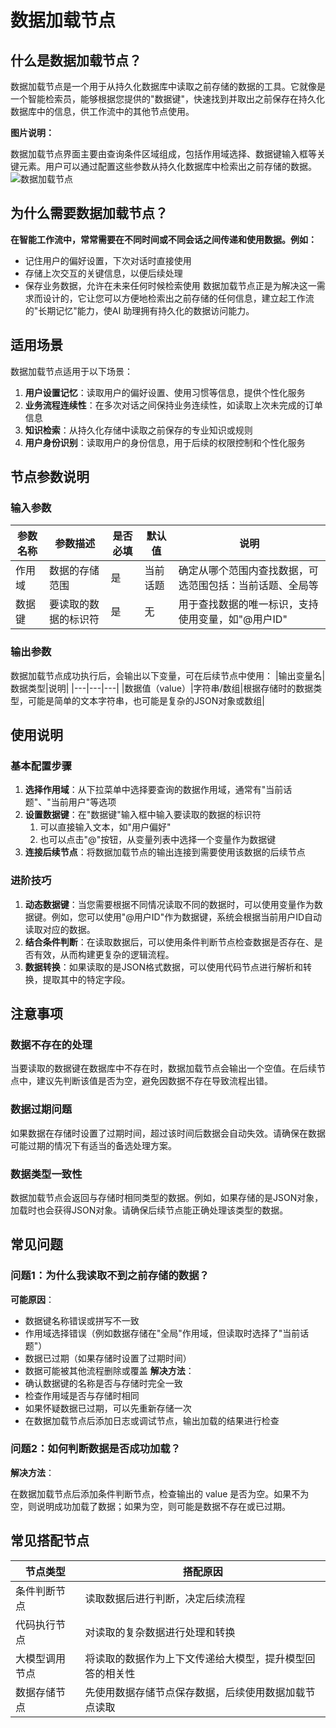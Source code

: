 # 数据加载节点
## 什么是数据加载节点？
数据加载节点是一个用于从持久化数据库中读取之前存储的数据的工具。它就像是一个智能检索员，能够根据您提供的"数据键"，快速找到并取出之前保存在持久化数据库中的信息，供工作流中的其他节点使用。

**图片说明：**

数据加载节点界面主要由查询条件区域组成，包括作用域选择、数据键输入框等关键元素。用户可以通过配置这些参数从持久化数据库中检索出之前存储的数据。
![数据加载节点](/static/img/Data-loading.png)

## 为什么需要数据加载节点？
**在智能工作流中，常常需要在不同时间或不同会话之间传递和使用数据。例如：**
- 记住用户的偏好设置，下次对话时直接使用
- 存储上次交互的关键信息，以便后续处理
- 保存业务数据，允许在未来任何时候检索使用
数据加载节点正是为解决这一需求而设计的，它让您可以方便地检索出之前存储的任何信息，建立起工作流的"长期记忆"能力，使AI 助理拥有持久化的数据访问能力。
## 适用场景
数据加载节点适用于以下场景：
1. **用户设置记忆**：读取用户的偏好设置、使用习惯等信息，提供个性化服务
2. **业务流程连续性**：在多次对话之间保持业务连续性，如读取上次未完成的订单信息
3. **知识检索**：从持久化存储中读取之前保存的专业知识或规则
4. **用户身份识别**：读取用户的身份信息，用于后续的权限控制和个性化服务
## 节点参数说明
### 输入参数
|参数名称|参数描述|是否必填|默认值|说明|
|---|---|---|---|---|
|作用域|数据的存储范围|是|当前话题|确定从哪个范围内查找数据，可选范围包括：当前话题、全局等|
|数据键|要读取的数据的标识符|是|无|用于查找数据的唯一标识，支持使用变量，如"@用户ID"|

### 输出参数
数据加载节点成功执行后，会输出以下变量，可在后续节点中使用：
|输出变量名|数据类型|说明|
|---|---|---|
|数据值（value）|字符串/数组|根据存储时的数据类型，可能是简单的文本字符串，也可能是复杂的JSON对象或数组|

## 使用说明
### 基本配置步骤
1. **选择作用域**：从下拉菜单中选择要查询的数据作用域，通常有"当前话题"、"当前用户"等选项
2. **设置数据键**：在"数据键"输入框中输入要读取的数据的标识符
    1. 可以直接输入文本，如"用户偏好"
    2. 也可以点击"@"按钮，从变量列表中选择一个变量作为数据键
3. **连接后续节点**：将数据加载节点的输出连接到需要使用该数据的后续节点
### 进阶技巧
1. **动态数据键**：当您需要根据不同情况读取不同的数据时，可以使用变量作为数据键。例如，您可以使用"@用户ID"作为数据键，系统会根据当前用户ID自动读取对应的数据。
2. **结合条件判断**：在读取数据后，可以使用条件判断节点检查数据是否存在、是否有效，从而构建更复杂的逻辑流程。
3. **数据转换**：如果读取的是JSON格式数据，可以使用代码节点进行解析和转换，提取其中的特定字段。
## 注意事项
### 数据不存在的处理
当要读取的数据键在数据库中不存在时，数据加载节点会输出一个空值。在后续节点中，建议先判断该值是否为空，避免因数据不存在导致流程出错。
### 数据过期问题
如果数据在存储时设置了过期时间，超过该时间后数据会自动失效。请确保在数据可能过期的情况下有适当的备选处理方案。
### 数据类型一致性
数据加载节点会返回与存储时相同类型的数据。例如，如果存储的是JSON对象，加载时也会获得JSON对象。请确保后续节点能正确处理该类型的数据。
## 常见问题
### 问题1：为什么我读取不到之前存储的数据？
**可能原因**：
- 数据键名称错误或拼写不一致
- 作用域选择错误（例如数据存储在"全局"作用域，但读取时选择了"当前话题"）
- 数据已过期（如果存储时设置了过期时间）
- 数据可能被其他流程删除或覆盖
**解决方法**：
- 确认数据键的名称是否与存储时完全一致
- 检查作用域是否与存储时相同
- 如果怀疑数据已过期，可以先重新存储一次
- 在数据加载节点后添加日志或调试节点，输出加载的结果进行检查
### 问题2：如何判断数据是否成功加载？
**解决方法**：

在数据加载节点后添加条件判断节点，检查输出的 value 是否为空。如果不为空，则说明成功加载了数据；如果为空，则可能是数据不存在或已过期。
## 常见搭配节点
|**节点类型**|**搭配原因**|
|---|---|
|条件判断节点|读取数据后进行判断，决定后续流程|
|代码执行节点|对读取的复杂数据进行处理和转换|
|大模型调用节点|将读取的数据作为上下文传递给大模型，提升模型回答的相关性|
|数据存储节点|先使用数据存储节点保存数据，后续使用数据加载节点读取|